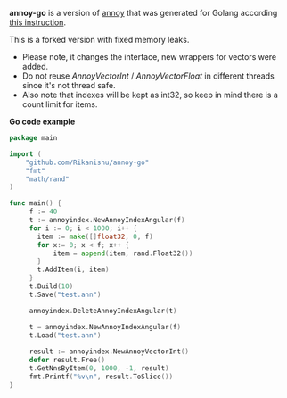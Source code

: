 
**annoy-go** is a version of [annoy](https://github.com/spotify/annoy/) that was generated for Golang according [this instruction](https://github.com/spotify/annoy/blob/master/README_GO.rst).

This is a forked version with fixed memory leaks.

* Please note, it changes the interface, new wrappers for vectors were added.
* Do not reuse _AnnoyVectorInt_ / _AnnoyVectorFloat_ in different threads since it's not thread safe.
* Also note that indexes will be kept as int32, so keep in mind there is a count limit for items.

__Go code example__

```go
package main

import (
    "github.com/Rikanishu/annoy-go"
    "fmt"
    "math/rand"
)

func main() {
     f := 40
     t := annoyindex.NewAnnoyIndexAngular(f)
     for i := 0; i < 1000; i++ {
       item := make([]float32, 0, f)
       for x:= 0; x < f; x++ {
           item = append(item, rand.Float32())
       }
       t.AddItem(i, item)
     }
     t.Build(10)
     t.Save("test.ann")

     annoyindex.DeleteAnnoyIndexAngular(t)

     t = annoyindex.NewAnnoyIndexAngular(f)
     t.Load("test.ann")
	 
     result := annoyindex.NewAnnoyVectorInt()
     defer result.Free()
     t.GetNnsByItem(0, 1000, -1, result)
     fmt.Printf("%v\n", result.ToSlice())
}
```

